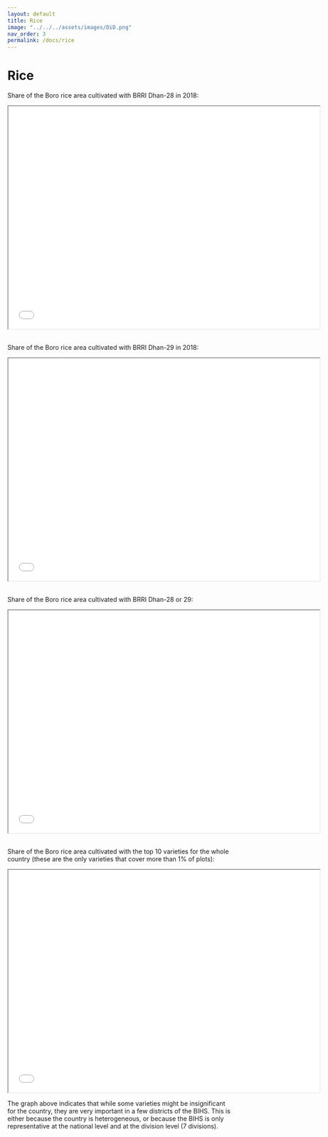 ```yaml
---
layout: default
title: Rice
image: "../../../assets/images/DiD.png"
nav_order: 3
permalink: /docs/rice
---
```


# Rice


Share of the Boro rice area cultivated with BRRI Dhan-28 in 2018:
<iframe src="brri_28.html" height="500" width="700"> Rice </iframe>

<br>
<br>

Share of the Boro rice area cultivated with BRRI Dhan-29 in 2018:
<iframe src="brri_29.html" height="500" width="700"> Rice </iframe>

<br>
<br>

Share of the Boro rice area cultivated with BRRI Dhan-28 or 29:
<iframe src="either_28_29.html" height="500" width="700"> Rice </iframe>

<br>
<br>

Share of the Boro rice area cultivated with the top 10 varieties for the whole country (these are the only varieties that cover more than 1% of plots):
<iframe src="total_major.html" height="500" width="700"> Rice </iframe>

The graph above indicates that while some varieties might be insignificant for the country, they are very important in a few districts of the BIHS. This is either because the country is heterogeneous, or because the BIHS is only representative at the national level and at the division level (7 divisions).
